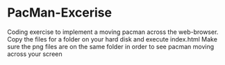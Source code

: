 # PacMan-Excerise
Coding exercise to implement a moving pacman across the web-browser.
Copy the files for a folder on your hard disk and execute index.html
Make sure the png files are on the same folder in order to see pacman moving across your screen
